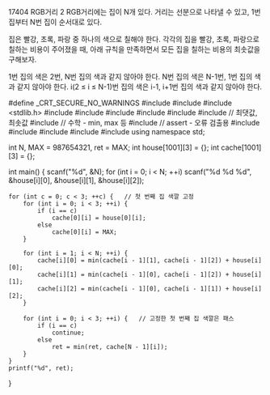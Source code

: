 17404 RGB거리 2
RGB거리에는 집이 N개 있다. 거리는 선분으로 나타낼 수 있고, 1번 집부터 N번 집이 순서대로 있다.

집은 빨강, 초록, 파랑 중 하나의 색으로 칠해야 한다. 각각의 집을 빨강, 초록, 파랑으로 칠하는 비용이 주어졌을 때, 아래 규칙을 만족하면서 모든 집을 칠하는 비용의 최솟값을 구해보자.

1번 집의 색은 2번, N번 집의 색과 같지 않아야 한다.
N번 집의 색은 N-1번, 1번 집의 색과 같지 않아야 한다.
i(2 ≤ i ≤ N-1)번 집의 색은 i-1, i+1번 집의 색과 같지 않아야 한다.



#define _CRT_SECURE_NO_WARNINGS
#include <numeric>
#include <cstdio>
#include <stdlib.h>
#include <iostream>
#include <cstring>
#include <string>
#include <algorithm>
#include <vector>
#include <climits>   // 최댓값, 최솟값
#include <cmath>   // 수학 - min, max 등
#include <cassert>   // assert - 오류 검출용
#include <queue>
#include <stack>
#include <deque>
#include <map>
#include <set>
using namespace std;

int N, MAX = 987654321, ret = MAX;
int house[1001][3] = {};
int cache[1001][3] = {};

int main() {
	scanf("%d", &N);
	for (int i = 0; i < N; ++i) 
		scanf("%d %d %d", &house[i][0], &house[i][1], &house[i][2]);

	for (int c = 0; c < 3; ++c) {   // 첫 번째 집 색깔 고정
		for (int i = 0; i < 3; ++i) {
			if (i == c)
				cache[0][i] = house[0][i];
			else
				cache[0][i] = MAX;
		}

		for (int i = 1; i < N; ++i) {
			cache[i][0] = min(cache[i - 1][1], cache[i - 1][2]) + house[i][0];
			cache[i][1] = min(cache[i - 1][0], cache[i - 1][2]) + house[i][1];
			cache[i][2] = min(cache[i - 1][0], cache[i - 1][1]) + house[i][2];
		}

		for (int i = 0; i < 3; ++i) {   // 고정한 첫 번째 집 색깔은 패스
			if (i == c)
				continue;
			else
				ret = min(ret, cache[N - 1][i]);
		}
	}
	printf("%d", ret);
}

